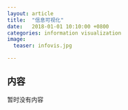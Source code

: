 ```yaml
---
layout: article
title:  "信息可视化"
date:   2018-01-01 10:10:00 +0800
categories: information visualization
image:
  teaser: infovis.jpg

---
```




## 内容
暂时没有内容
